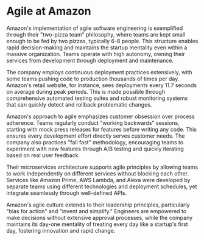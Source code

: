 # Agile at Amazon

Amazon's implementation of agile software engineering is exemplified through their "two-pizza team" philosophy, where teams are kept small enough to be fed by two pizzas, typically 6-8 people. This structure enables rapid decision-making and maintains the startup mentality even within a massive organization. Teams operate with high autonomy, owning their services from development through deployment and maintenance.

The company employs continuous deployment practices extensively, with some teams pushing code to production thousands of times per day. Amazon's retail website, for instance, sees deployments every 11.7 seconds on average during peak periods. This is made possible through comprehensive automated testing suites and robust monitoring systems that can quickly detect and rollback problematic changes.

Amazon's approach to agile emphasizes customer obsession over process adherence. Teams regularly conduct "working backwards" sessions, starting with mock press releases for features before writing any code. This ensures every development effort directly serves customer needs. The company also practices "fail fast" methodology, encouraging teams to experiment with new features through A/B testing and quickly iterating based on real user feedback.

Their microservices architecture supports agile principles by allowing teams to work independently on different services without blocking each other. Services like Amazon Prime, AWS Lambda, and Alexa were developed by separate teams using different technologies and deployment schedules, yet integrate seamlessly through well-defined APIs.

Amazon's agile culture extends to their leadership principles, particularly "bias for action" and "invent and simplify." Engineers are empowered to make decisions without extensive approval processes, while the company maintains its day-one mentality of treating every day like a startup's first day, fostering innovation and rapid change.
